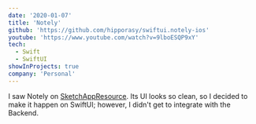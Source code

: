 ```yaml
---
date: '2020-01-07'
title: 'Notely'
github: 'https://github.com/hipporasy/swiftui.notely-ios'
youtube: 'https://www.youtube.com/watch?v=9lboESQP9xY'
tech:
  - Swift
  - SwiftUI
showInProjects: true
company: 'Personal'
---
```


I saw Notely on [SketchAppResource](https://www.sketchappsources.com/free-source/4564-notes-app-ui-sketch-freebie-resource.html). Its UI looks so clean, so I decided to make it happen on SwiftUI; however, I didn't get to integrate with the Backend.